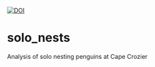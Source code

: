 [![DOI](https://zenodo.org/badge/528203370.svg)](https://zenodo.org/badge/latestdoi/528203370)
# solo_nests
Analysis of solo nesting penguins at Cape Crozier
